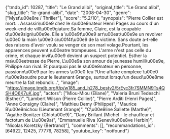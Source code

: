 {"tmdb_id": 10287, "title": "Le Grand alibi", "original_title": "Le Grand alibi", "slug_title": "le-grand-alibi", "date": "2008-04-30", "genre": ["Myst\u00e8re / Thriller"], "score": "5.2/10", "synopsis": "Pierre Collier est mort... Assassin\u00e9 chez le s\u00e9nateur Henri Pages au cours d'un week-end de vill\u00e9giature.Sa femme, Claire, est la coupable d\u00e9sign\u00e9e. Elle a \u00e9t\u00e9 arr\u00eat\u00e9e un revolver \u00e0 la main \u00e0 c\u00f4t\u00e9 de la victime. Sans doute a-t-elle des raisons d'avoir voulu se venger de son mari volage.Pourtant, les apparences peuvent \u00eatre trompeuses. L'arme n'est pas celle du crime, et chaque invit\u00e9 devient un suspect potentiel. Esther la ma\u00eetresse de Pierre, L\u00e9a son amour de jeunesse humili\u00e9e, Philippe son rival. Et pourquoi pas le s\u00e9nateur en personne, passionn\u00e9 par les armes \u00e0 feu ?Une affaire complexe \u00e0 r\u00e9soudre pour le lieutenant Grange, surtout lorsqu'un deuxi\u00e8me meurtre la fait rebondir...", "image": "https://image.tmdb.org/t/p/w185_and_h278_bestv2/5rEyc3fr7SMMN9Ts4QSH4O6K7uK.jpg", "actors": ["Miou-Miou (Eliane)", "Valeria Bruni Tedeschi (Esther)", "Lambert Wilson (Pierre Collier)", "Pierre Arditi (Henri Pages)", "Anne Consigny (Claire)", "Mathieu Demy (Philippe)", "Maurice B\u00e9nichou (Lieutenant Grange)", "C\u00e9line Sallette (Marthe)", "Agathe Bonitzer (Chlo\u00e9)", "Dany Brillant (Michel - le chauffeur et factotum de L\u00e9a)", "Emmanuelle Riva (Genevi\u00e8ve Herbin)", "Nicolas Koretzky (Bertrand)"], "comments": [], "recommandations_id": [64922, 12425, 77776, 78258], "youtube_key": "notfound"}